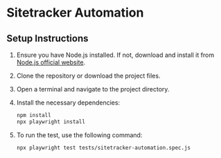 # Sitetracker Automation

## Setup Instructions

1. Ensure you have Node.js installed. If not, download and install it from [Node.js official website](https://nodejs.org/).

2. Clone the repository or download the project files.

3. Open a terminal and navigate to the project directory.

4. Install the necessary dependencies:
   ```bash
   npm install
   npx playwright install 

5. To run the test, use the following command:
   ```bash
   npx playwright test tests/sitetracker-automation.spec.js
